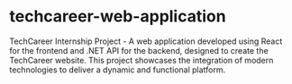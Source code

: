 # techcareer-web-application
TechCareer Internship Project - A web application developed using React for the frontend and .NET API for the backend, designed to create the TechCareer website. This project showcases the integration of modern technologies to deliver a dynamic and functional platform.
